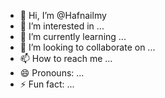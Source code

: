- 👋 Hi, I’m @Hafnailmy
- 👀 I’m interested in ...
- 🌱 I’m currently learning ...
- 💞️ I’m looking to collaborate on ...
- 📫 How to reach me ...
- 😄 Pronouns: ...
- ⚡ Fun fact: ...

<!---
Hafnailmy/Hafnailmy i<h1 align="center">Hai 👋, nama saya Hafna Ilmy</h1>
<h3 align="center">Pengembang frontend yang bersemangat dari Indonesia</h3>

<p align="left"> <a href="https://github.com/ryo-ma/github-profile-trophy"><img src="https://github-profile-trophy.vercel.app/?username=hafnailmy" alt="hafnailmy" /></a> </p>

- 🎓 ID Mahasiswa saya **24343094**

- 🌱 Saat ini saya sedang belajar **c++**

- 🏫 Saya adalah mahasiswa dari **Universitas Negeri Padang**

- 📫 Cara menghubungi saya **hafnailmy2006@student.unp.ac.id**

- ⚡ Fakta menarik **saya ingin menjelajahi hal-hal baru**

<h3 align="left">Hubungi saya:</h3>
<p align="left">
</p>

<h3 align="left">Bahasa dan Alat:</h3>
<p align="left"> <a href="https://www.cprogramming.com/" target="_blank" rel="noreferrer"> <img src="https://raw.githubusercontent.com/devicons/devicon/master/icons/c/c-original.svg" alt="c" width="40" height="40"/> </a> <a href="https://www.w3schools.com/cpp/" target="_blank" rel="noreferrer"> <img src="https://raw.githubusercontent.com/devicons/devicon/master/icons/cplusplus/cplusplus-original.svg" alt="cplusplus" width="40" height="40"/> </a> </p>

<h3 align="left">Dukungan:</h3>
<p> <a href="https://www.buymeacoffee.com/Hafnailmy"> <img align="left" src="https://cdn.buymeacoffee.com/buttons/v2/default-yellow.png" height="50" width="210" alt="Hafnailmy" /></a> </p><br><br>

<p><img align="left" src="https://github-readme-stats.vercel.app/api/top-langs?username=hafnailmy&show_icons=true&locale=en&layout=compact" alt="hafnailmy" /></p>

<p> <img align="center" src="https://github-readme-stats.vercel.app/api?username=hafnailmy&show_icons=true&locale=en"

alt="hafnailmy" /></p> <p><img align="center" src="https://github-readme-streak-stats.herokuapp.com/?user=hafnailmy&" alt="hafnailmy" /></p>
s a ✨ special ✨ repository because its `README.md` (this file) appears on your GitHub profile.
You can click the Preview link to take a look at your changes.
--->
